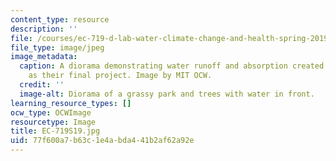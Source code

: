 ```yaml
---
content_type: resource
description: ''
file: /courses/ec-719-d-lab-water-climate-change-and-health-spring-2019/77f600a7b63c1e4abda441b2af62a92e_EC-719S19.jpg
file_type: image/jpeg
image_metadata:
  caption: A diorama demonstrating water runoff and absorption created by students
    as their final project. Image by MIT OCW.
  credit: ''
  image-alt: Diorama of a grassy park and trees with water in front.
learning_resource_types: []
ocw_type: OCWImage
resourcetype: Image
title: EC-719S19.jpg
uid: 77f600a7-b63c-1e4a-bda4-41b2af62a92e
---
```

